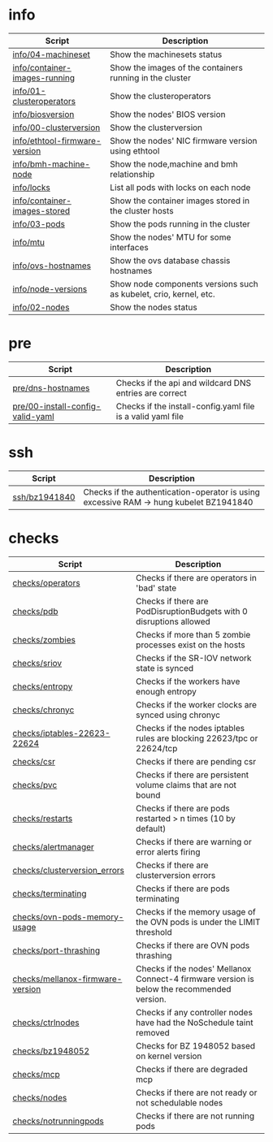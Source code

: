 
# info
| Script | Description |
| - | - |
| [info/04-machineset](info/04-machineset) |  Show the machinesets status |
| [info/container-images-running](info/container-images-running) |  Show the images of the containers running in the cluster |
| [info/01-clusteroperators](info/01-clusteroperators) |  Show the clusteroperators |
| [info/biosversion](info/biosversion) |  Show the nodes' BIOS version |
| [info/00-clusterversion](info/00-clusterversion) |  Show the clusterversion |
| [info/ethtool-firmware-version](info/ethtool-firmware-version) |  Show the nodes' NIC firmware version using ethtool |
| [info/bmh-machine-node](info/bmh-machine-node) |  Show the node,machine and bmh relationship |
| [info/locks](info/locks) |  List all pods with locks on each node |
| [info/container-images-stored](info/container-images-stored) |  Show the container images stored in the cluster hosts |
| [info/03-pods](info/03-pods) |  Show the pods running in the cluster |
| [info/mtu](info/mtu) |  Show the nodes' MTU for some interfaces |
| [info/ovs-hostnames](info/ovs-hostnames) |  Show the ovs database chassis hostnames |
| [info/node-versions](info/node-versions) |  Show node components versions such as kubelet, crio, kernel, etc. |
| [info/02-nodes](info/02-nodes) |  Show the nodes status |

# pre
| Script | Description |
| - | - |
| [pre/dns-hostnames](pre/dns-hostnames) |  Checks if the api and wildcard DNS entries are correct |
| [pre/00-install-config-valid-yaml](pre/00-install-config-valid-yaml) |  Checks if the install-config.yaml file is a valid yaml file |

# ssh
| Script | Description |
| - | - |
| [ssh/bz1941840](ssh/bz1941840) |  Checks if the authentication-operator is using excessive RAM -> hung kubelet BZ1941840 |

# checks
| Script | Description |
| - | - |
| [checks/operators](checks/operators) |  Checks if there are operators in 'bad' state |
| [checks/pdb](checks/pdb) |  Checks if there are PodDisruptionBudgets with 0 disruptions allowed |
| [checks/zombies](checks/zombies) |  Checks if more than 5 zombie processes exist on the hosts |
| [checks/sriov](checks/sriov) |  Checks if the SR-IOV network state is synced |
| [checks/entropy](checks/entropy) |  Checks if the workers have enough entropy |
| [checks/chronyc](checks/chronyc) |  Checks if the worker clocks are synced using chronyc |
| [checks/iptables-22623-22624](checks/iptables-22623-22624) |  Checks if the nodes iptables rules are blocking 22623/tpc or 22624/tcp |
| [checks/csr](checks/csr) |  Checks if there are pending csr |
| [checks/pvc](checks/pvc) |  Checks if there are persistent volume claims that are not bound |
| [checks/restarts](checks/restarts) |  Checks if there are pods restarted > n times (10 by default) |
| [checks/alertmanager](checks/alertmanager) |  Checks if there are warning or error alerts firing |
| [checks/clusterversion_errors](checks/clusterversion_errors) |  Checks if there are clusterversion errors |
| [checks/terminating](checks/terminating) |  Checks if there are pods terminating |
| [checks/ovn-pods-memory-usage](checks/ovn-pods-memory-usage) |  Checks if the memory usage of the OVN pods is under the LIMIT threshold |
| [checks/port-thrashing](checks/port-thrashing) |  Checks if there are OVN pods thrashing |
| [checks/mellanox-firmware-version](checks/mellanox-firmware-version) |  Checks if the nodes' Mellanox Connect-4 firmware version is below the recommended version. |
| [checks/ctrlnodes](checks/ctrlnodes) |  Checks if any controller nodes have had the NoSchedule taint removed |
| [checks/bz1948052](checks/bz1948052) |  Checks for BZ 1948052 based on kernel version |
| [checks/mcp](checks/mcp) |  Checks if there are degraded mcp |
| [checks/nodes](checks/nodes) |  Checks if there are not ready or not schedulable nodes |
| [checks/notrunningpods](checks/notrunningpods) |  Checks if there are not running pods |
